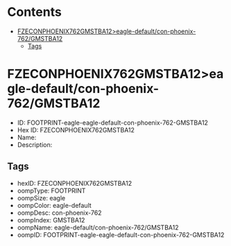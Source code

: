 



Contents
========

* [FZECONPHOENIX762GMSTBA12>eagle-default/con-phoenix-762/GMSTBA12](#fzeconphoenix762gmstba12eagle-defaultcon-phoenix-762gmstba12)
	* [Tags](#tags)

# FZECONPHOENIX762GMSTBA12>eagle-default/con-phoenix-762/GMSTBA12

- ID: FOOTPRINT-eagle-eagle-default-con-phoenix-762-GMSTBA12
- Hex ID: FZECONPHOENIX762GMSTBA12
- Name: 
- Description: 

## Tags

- hexID: FZECONPHOENIX762GMSTBA12
- oompType: FOOTPRINT
- oompSize: eagle
- oompColor: eagle-default
- oompDesc: con-phoenix-762
- oompIndex: GMSTBA12
- oompName: eagle-default/con-phoenix-762/GMSTBA12
- oompID: FOOTPRINT-eagle-eagle-default-con-phoenix-762-GMSTBA12
